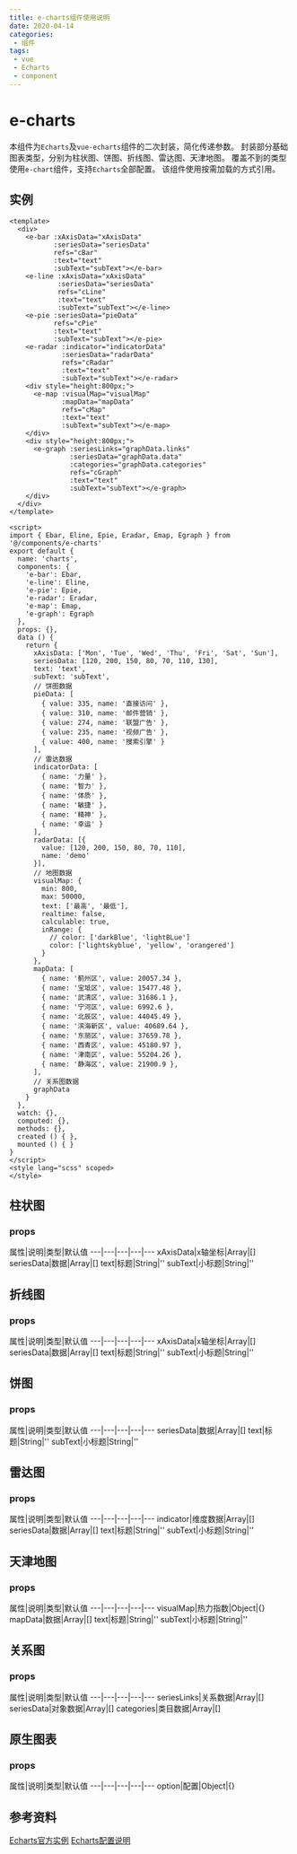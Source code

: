 ```yaml
---
title: e-charts组件使用说明
date: 2020-04-14
categories:
 - 组件
tags:
 - vue
 - Echarts
 - component
---
```


# e-charts
本组件为`Echarts`及`vue-echarts`组件的二次封装，简化传递参数。
封装部分基础图表类型，分别为柱状图、饼图、折线图、雷达图、天津地图。
覆盖不到的类型使用`e-chart`组件，支持`Echarts`全部配置。
该组件使用按需加载的方式引用。

## 实例
```vue
<template>
  <div>
    <e-bar :xAxisData="xAxisData"
           :seriesData="seriesData"
           refs="cBar"
           :text="text"
           :subText="subText"></e-bar>
    <e-line :xAxisData="xAxisData"
            :seriesData="seriesData"
            refs="cLine"
            :text="text"
            :subText="subText"></e-line>
    <e-pie :seriesData="pieData"
           refs="cPie"
           :text="text"
           :subText="subText"></e-pie>
    <e-radar :indicator="indicatorData"
             :seriesData="radarData"
             refs="cRadar"
             :text="text"
             :subText="subText"></e-radar>
    <div style="height:800px;">
      <e-map :visualMap="visualMap"
             :mapData="mapData"
             refs="cMap"
             :text="text"
             :subText="subText"></e-map>
    </div>
    <div style="height:800px;">
      <e-graph :seriesLinks="graphData.links"
               :seriesData="graphData.data"
               :categories="graphData.categories"
               refs="cGraph"
               :text="text"
               :subText="subText"></e-graph>
    </div>
  </div>
</template>

<script>
import { Ebar, Eline, Epie, Eradar, Emap, Egraph } from '@/components/e-charts'
export default {
  name: 'charts',
  components: {
    'e-bar': Ebar,
    'e-line': Eline,
    'e-pie': Epie,
    'e-radar': Eradar,
    'e-map': Emap,
    'e-graph': Egraph
  },
  props: {},
  data () {
    return {
      xAxisData: ['Mon', 'Tue', 'Wed', 'Thu', 'Fri', 'Sat', 'Sun'],
      seriesData: [120, 200, 150, 80, 70, 110, 130],
      text: 'text',
      subText: 'subText',
      // 饼图数据
      pieData: [
        { value: 335, name: '直接访问' },
        { value: 310, name: '邮件营销' },
        { value: 274, name: '联盟广告' },
        { value: 235, name: '视频广告' },
        { value: 400, name: '搜索引擎' }
      ],
      // 雷达数据
      indicatorData: [
        { name: '力量' },
        { name: '智力' },
        { name: '体质' },
        { name: '敏捷' },
        { name: '精神' },
        { name: '幸运' }
      ],
      radarData: [{
        value: [120, 200, 150, 80, 70, 110],
        name: 'demo'
      }],
      // 地图数据
      visualMap: {
        min: 800,
        max: 50000,
        text: ['最高', '最低'],
        realtime: false,
        calculable: true,
        inRange: {
          // color: ['darkBlue', 'lightBLue']
          color: ['lightskyblue', 'yellow', 'orangered']
        }
      },
      mapData: [
        { name: '蓟州区', value: 20057.34 },
        { name: '宝坻区', value: 15477.48 },
        { name: '武清区', value: 31686.1 },
        { name: '宁河区', value: 6992.6 },
        { name: '北辰区', value: 44045.49 },
        { name: '滨海新区', value: 40689.64 },
        { name: '东丽区', value: 37659.78 },
        { name: '西青区', value: 45180.97 },
        { name: '津南区', value: 55204.26 },
        { name: '静海区', value: 21900.9 },
      ],
      // 关系图数据
      graphData
    }
  },
  watch: {},
  computed: {},
  methods: {},
  created () { },
  mounted () { }
}
</script>
<style lang="scss" scoped>
</style>

```

## 柱状图

### props

属性|说明|类型|默认值
---|---|---|---|---
xAxisData|x轴坐标|Array|[]
seriesData|数据|Array|[]
text|标题|String|''
subText|小标题|String|''

## 折线图

### props

属性|说明|类型|默认值
---|---|---|---|---
xAxisData|x轴坐标|Array|[]
seriesData|数据|Array|[]
text|标题|String|''
subText|小标题|String|''

## 饼图

### props

属性|说明|类型|默认值
---|---|---|---|---
seriesData|数据|Array|[]
text|标题|String|''
subText|小标题|String|''

## 雷达图

### props

属性|说明|类型|默认值
---|---|---|---|---
indicator|维度数据|Array|[]
seriesData|数据|Array|[]
text|标题|String|''
subText|小标题|String|''

## 天津地图

### props

属性|说明|类型|默认值
---|---|---|---|---
visualMap|热力指数|Object|{}
mapData|数据|Array|[]
text|标题|String|''
subText|小标题|String|''

## 关系图

### props

属性|说明|类型|默认值
---|---|---|---|---
seriesLinks|关系数据|Array|[]
seriesData|对象数据|Array|[]
categories|类目数据|Array|[]

## 原生图表

### props

属性|说明|类型|默认值
---|---|---|---|---
option|配置|Object|{}

## 参考资料
[Echarts官方实例](https://www.echartsjs.com/examples/zh/index.html)
[Echarts配置说明](https://www.echartsjs.com/zh/option.html)

